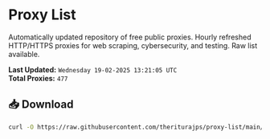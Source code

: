 # Proxy List

Automatically updated repository of free public proxies. Hourly refreshed HTTP/HTTPS proxies for web scraping, cybersecurity, and testing. Raw list available.

**Last Updated:** `Wednesday 19-02-2025 13:21:05 UTC`  
**Total Proxies:** `477`

## 📥 Download
```bash
curl -O https://raw.githubusercontent.com/theriturajps/proxy-list/main/proxies.txt
